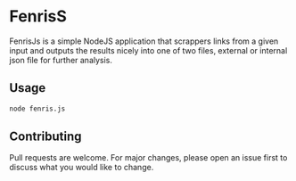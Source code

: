 # FenrisS

FenrisJs is a simple NodeJS application that scrappers links from a given input and outputs the results nicely into one of two files, external or internal json file for further analysis.

## Usage

```sh
node fenris.js
```

## Contributing

Pull requests are welcome. For major changes, please open an issue first to discuss what you would like to change.
